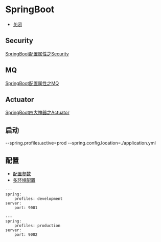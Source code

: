 # SpringBoot

* [关闭](http://tech.dianwoda.com/2017/12/18/chang-jian-javaying-yong-you-ya-guan-bi/)

## Security
[SpringBoot配置属性之Security](https://segmentfault.com/a/1190000004309242)

## MQ
[SpringBoot配置属性之MQ](https://segmentfault.com/a/1190000004309900)

## Actuator
[SpringBoot四大神器之Actuator](https://segmentfault.com/a/1190000004318360)

## 启动
--spring.profiles.active=prod --spring.config.location=./application.yml

## 配置
* [配置参数](https://docs.spring.io/spring-boot/docs/current/reference/html/common-application-properties.html)
* [多环境配置](https://docs.spring.io/spring-boot/docs/current/reference/html/howto-properties-and-configuration.html)

```
---
spring:
	profiles: development
server:
	port: 9001

---
spring:
	profiles: production
server:
	port: 9002
```
